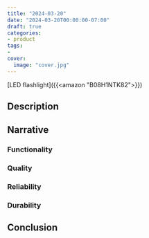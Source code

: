 ```yaml
---
title: "2024-03-20"
date: "2024-03-20T00:00:00-07:00"
draft: true
categories:
- product
tags:
- 
cover:
  image: "cover.jpg"
---
```

[LED flashlight]({{<amazon "B08H1NTK82">}})
<!--more-->
## Description

## Narrative

### Functionality

### Quality

### Reliability

### Durability

## Conclusion